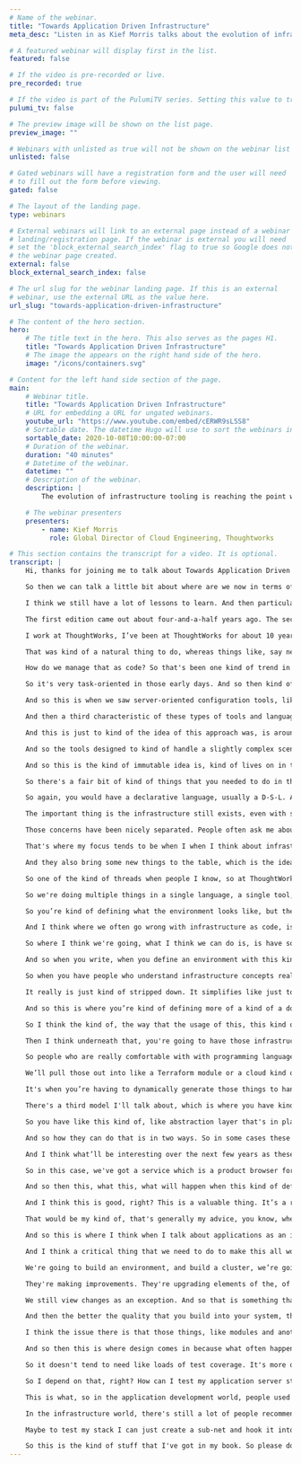 ```yaml
---
# Name of the webinar.
title: "Towards Application Driven Infrastructure"
meta_desc: "Listen in as Kief Morris talks about the evolution of infrastructure tooling from static definitions to dynamically created infrastructure."

# A featured webinar will display first in the list.
featured: false

# If the video is pre-recorded or live.
pre_recorded: true

# If the video is part of the PulumiTV series. Setting this value to true will list the video in the "PulumiTV" section.
pulumi_tv: false

# The preview image will be shown on the list page.
preview_image: ""

# Webinars with unlisted as true will not be shown on the webinar list
unlisted: false

# Gated webinars will have a registration form and the user will need
# to fill out the form before viewing.
gated: false

# The layout of the landing page.
type: webinars

# External webinars will link to an external page instead of a webinar
# landing/registration page. If the webinar is external you will need
# set the 'block_external_search_index' flag to true so Google does not index
# the webinar page created.
external: false
block_external_search_index: false

# The url slug for the webinar landing page. If this is an external
# webinar, use the external URL as the value here.
url_slug: "towards-application-driven-infrastructure"

# The content of the hero section.
hero:
    # The title text in the hero. This also serves as the pages H1.
    title: "Towards Application Driven Infrastructure"
    # The image the appears on the right hand side of the hero.
    image: "/icons/containers.svg"

# Content for the left hand side section of the page.
main:
    # Webinar title.
    title: "Towards Application Driven Infrastructure"
    # URL for embedding a URL for ungated webinars.
    youtube_url: "https://www.youtube.com/embed/cERWR9sLSS8"
    # Sortable date. The datetime Hugo will use to sort the webinars in date order.
    sortable_date: 2020-10-08T10:00:00-07:00
    # Duration of the webinar.
    duration: "40 minutes"
    # Datetime of the webinar.
    datetime: ""
    # Description of the webinar.
    description: |
        The evolution of infrastructure tooling is reaching the point where we can move beyond automatically provisioning infrastructure from static definitions, to dynamically generating infrastructure to fulfill the requirements of the applications that run on it.

    # The webinar presenters
    presenters:
        - name: Kief Morris
          role: Global Director of Cloud Engineering, Thoughtworks

# This section contains the transcript for a video. It is optional.
transcript: |
    Hi, thanks for joining me to talk about Towards Application Driven Infrastructure. So what I mean by this title is I want to have a look at, a quick look through kind of the history of infrastructure as code, where it's come from and particularly in relation to some of the kind of trends and things that I think are relevant to where we're going.

    So then we can talk a little bit about where are we now in terms of infrastructure technology and kind of tools and languages and so on for defining infrastructure right now. And then where does this give us the opportunity to go to, which I think is an interesting bit, and that's kind of what I mean in the title of application driven infrastructure, is I think that the trend is now towards giving us the ability to kind of take a more application-oriented approach to how we design and build our infrastructure. So I think the important thing to keep in mind is that we're on a journey, I think by, keep in mind, I mean like generally as we kind of work with infrastructure and work with the tools, is like these tools are not quite, and the ways of working, I don't think are quite where they're going to end up.

    I think we still have a lot of lessons to learn. And then particularly one of my my themes, my focuses, is that I think we need to draw more on practices and patterns and principles from, from software engineering and software design. And we need to work on how to apply these to how we manage and define our infrastructure when we're using code and languages, because I don't think that currently, I don't think we've really fully brought those in. I think there's a lot of lessons that have been learned in the software world that we haven't really applied to infrastructure yet. So this is why I wrote the book Infrastructure As Code.

    The first edition came out about four-and-a-half years ago. The second edition is due out at the end of this year. And, so that you know, again the idea of this was to, was to talk about ways and think about ways to use code in defining our infrastructure based on design patterns and experiences of software delivery, particularly agile ways of working and agile engineering and you know, so things like test-driven development, and continuous delivery, are a big part of how I approach thinking about infrastructure as code.

    I work at ThoughtWorks, I’ve been at ThoughtWorks for about 10 years. I'm the Global Director of Infrastructure Engineering, which basically means I work with teams and clients kind of around the globe exploring ways of using cloud more effectively, the ways of doing infrastructure and running projects and again these engineering practices. So I’m kind of drawing on a lot on what I've seen from, from working with different teams and clients. So to go into a brief history of infrastructure code. It started out, we originally kind of focused on server configuration as what to do with code and scripting and so on because that's where that's kind of where the action was. So that's where we spent a lot of our time and energy was on, you know, installing applications and upgrading applications, and all kinds of things around on servers and also is easiest place to run code, you know, that you could use to manage, manage things on the server.

    That was kind of a natural thing to do, whereas things like, say networking devices, and storage devices, and so on, we're a lot harder in the early days to really apply code to and to do that effectively. But then kind of with the advent of cloud, to start with virtualization, and then particularly with the cloud when we started having A-P-Is that we could use to manage a broader part of our infrastructure, it meant we could, we could, our kind of focus shifted up and this is where we started looking at how to define as a infrastructure stacks of collections of networking, and storage, and compute, you know combined together.

    How do we manage that as code? So that's been one kind of trend in terms of the flow of infrastructure as code over the years. So kind of going and looking at particular in servers, like what do we do in the early days with servers? We tended to write a lot of scripts, right? And these are imperative scripts. So kind of functional things like shell scripts, Perl, Python, whatever. And these tended not to be sort of before the term infrastructure as code was coined, and it was because we didn't really use these things in the kind of holistic and comprehensive way that we do these days with infrastructure code. What we did was more task-oriented. So we might have a script that runs in the Cron Job and reports on disk usage. Or we might have another script that we use that we can we can run to go and you know install some bit of software and, and put some configuration files in place.

    So it's very task-oriented in those early days. And so then kind of in the early-to-mid, so I guess the mid-2000s, around 2006-plus, when infrastructure as code as a thing, kind of emerged. So actually C-F Engine was the first tool that kind of implemented this approach and it was done in the nineties. So Mark Burgess, you know, created this tool and really pioneered the whole idea of infrastructure as code even before that name emerged. And so it was in kind of 2006, 2009, infrastructure as code, dev-ops, cloud, like all of these things, kind of emerged and they all kind of really complemented one another to drive this.

    And so this is when we saw server-oriented configuration tools, like Puppet, Chef, Ansible, SaltStack, these kind of emerged and let us do this kind of thing more, you know, better basically. And the approach of these tools tended to take was they were declarative, so they would kind of let you state like, this is what I want to have in my system, so I want to have this software package installed, I want to have this service running on these ports, if I want to have some files in place and here's the permission. So it was very much, you know, what I want to have, as opposed to how to do it. So those scripts that we used to write we're very much step-by-step, do this, that, and the other. And then the other things, one of the other kind of characteristics of these tools, was that they tended to use domain-specific languages, D-S-Ls, so they invented a new language that was very stripped down to focus on again, you know, what are those concepts you need to declare for a server to expose those as language concepts, and to not have very much else in there.

    And then a third characteristic of these types of tools and languages was that they were idempotent so you can run the tool over and over again, and the idea was that it was meant not just to carry out a task, like installing a server, but also kind of keeping the server configuration in a known state to match what you've declared. And so a lot of these themes have kind of continued in tools since then. Another kind of, I guess, branch in this evolution of managing servers has been immutable servers. And so the idea of the immutable server is that when you, you want to make a change, the configuration on that server, rather than running a tool which, which changes in existing server instance, you know, it's not allowed to do that, or you know, you don't do that as a practice, instead you apply the configuration change to a new server and you remove the old one and kind of swap them out.

    And this is just to kind of the idea of this approach was, is around consistency to say that we don't want to make changes to a running server, you know, which could potentially have an error. Instead, we want to be able to test it before we kind of load traffic onto it. And so, the kind of, the relationship with this to go, there's there's a couple of aspects to it. One is, that kind of simplifies, potentially simplifies the kind of code that you use, so those declarative tools, the, you know, Puppet and Chef and those types of tools tended to focus on, where they were written for the case where, we're not really sure what the starting state of the server is when we run this tool. It might be a fresh server with a certain version of an operating system on it. Or it might be a been a server that's been running for awhile, which may have had, you know, an unknown previous version of the, the code applied to it.

    And so the tools designed to kind of handle a slightly complex scenario which when you create immutable servers isn't necessarily as complex. And particularly, one of the kind of big use-cases for these kind of services is more simplified cases, like creating docker hosting nodes for a container kubernetes cluster, right? And in these cases because the server is very much simplified, say you can start with a very basic operating system you installed docker or maybe a couple of agents and you don't need to do too much more. And from a known starting state having like a set of simple scripts to install the different, different aspects and configure the different aspects is actually more practical. So it kind of simplifies the configuration tasks. And I think one of the big influences of this, this mindset of immutable servers, has come with containers, what we're creating a very stripped down and simple server and a server image, you can focus on creating the image and you don't really within a docker instance, for instance, you don't tend to make changes to the configuration within that running image or instance instead. You create a new image, new version and you kind of push that out.

    And so this is the kind of immutable idea is, kind of lives on in that level. So I think a little bit about how infrastructure stacks have evolved. So again, we started out with writing imperative scripts. So we wrote them in things like Python with maybe the Boto Library, Ruby, in Fog and so on, so you would basically write a procedural script, you would use a library which lets you interface with the A-P-I, if the cloud or infrastructure platform, and then you would write the logic of how, as well as what. So this was where you would have to write the logic to say for instance, if I'm running a script for a server is going to create a new server every time I run it? Or what if I have an existing server that I want to change? Is that script going to know do I have to implement logic in there to decide, you know, what to do, whether to change an existing server and how to handle those different cases?

    So there's a fair bit of kind of things that you needed to do in that script and it wasn't that hard to understand by looking at your code. You know, what was the thing versus how you're creating it? And so, there came the kind of, the tools like, Terraform was the first one of these tools, that you know, that I came across and started using, which was similar to what happened with the tools like Puppet and Chef back in the day for server configuration. Now these were tools which abstracted out, split out the, defining what you want to have in your infrastructure and then letting the tool manage how to make that happen.

    So again, you would have a declarative language, usually a D-S-L. And that language would use that to express the here's what I want my server to look like, here's what my what my networking to look like, apply it, and then let the tool work out, you know, whether to create a new one or change an existing one,, how to handle error scenarios and waiting for things to provision and all that kind of stuff. This was a big step forward and it's been kind of where the kind of mainstream, I think of infrastructure, coding has been up until now. There's been another branch in all of this, which is the kind of containers like the you know, the kind of cloud native world. And so this is the idea that we can focus on our applications, right, which is is a really valuable thing to do. So, it's the idea that you know, we build our applications, package up in a way that we don't really care much, don't need to care too much, about what the infrastructure is. That's kind of abstracted for us.

    The important thing is the infrastructure still exists, even with serverless, you still have servers, and you, you know, underneath if there hidden away from you. And you probably have other infrastructure that you require, things like, you know, networking, so you, if you're going to have requests coming in to trigger your serverless code. I'm talking about function as a service here, or like maybe some storage to store and read data message bsses and those kind of things. So there tends to still be some infrastructure that you need to configure. The nice thing is that you've got a nice kind of contract, a nice kind of like division between those, so that it simplifies writing and packaging applications. And it also kind of simplifies how you kind of build the infrastructure and platform that’s underneath because you don't need to worry so much about what versions of say run-time executables for like Java or Ruby or whatever, you know, that's kind of you know, that that's been kind of separated.

    Those concerns have been nicely separated. People often ask me about with this world, with cloud native, do we not need to worry about infrastructure as code anymore? Is that no longer a thing? Then, as I mentioned, because you still need to provision some things or somebody needs to provision some things, like who creates that kubernetes cluster, and then you know who manages that, we tend to still do that using some form of code at some level. Even if we're using a cluster provided by cloud provider like A-K-S, E-K-S, one of those kind of things, or whether we're kind of using a package to install the cluster on to the, to servers that we've created. We still have work to do. We probably still do define that as code.

    That's where my focus tends to be when I when I think about infrastructure as code for these things. So where we're kind of at now with our sponsors Pulumi and other tools like Cloud Development Kit, and other tools like Cloud Development Kit, there's kind of a new paradigm which is writing our infrastructure as software But the idea here, in a way it kind of looks like we're going back to, oh we’re writing procedural code in an imperative language to define our infrastructure, and so our code maybe has to do a little bit more of the how things happen. But I think this generation of tools are a bit different in that they provide a lot more of the basics, under the covers, so that you still focus a bit more on what you want.

    And they also bring some new things to the table, which is the idea to define and provision and create infrastructure dynamically, which is where I think some, some cool opportunities come from. The question is, is this the end of a declarative infrastructure? Like is it all going to be you know, these kind of tools now, we're going to go back to using general-purpose languages, you know, we're going to use typescript or JavaScript or what have you, to write our infrastructure code and we're going to do a procedurally rather than declarative? And I think the answer is actually there's different tools for different jobs.

    So one of the kind of threads when people I know, so at ThoughtWorks, we're very much development and application development-oriented organization so, you know, I worked with a lot of developers who just you know, they're really gung-ho on the idea of having a real programming language for their infrastructure. And when we look at cases where you know, it is very easy to find infrastructure code that is just absolutely horrific, right? It's like, especially when you're doing things like you’re using whether it's a declarative D-S-L like H-C-L that Terraform uses, or whether it's YAML or .json or some kind of thing which you know, a toolmaker has kind of crammed in mechanisms to make it programmable, so you have loops and conditionals and stuff in these kind of mark-up languages. And that just, you know, it creates a big mess, right? So I think there are problems with that. But I think a lot of the problems we have with infrastructure code today is that we mix concerns.

    So we're doing multiple things in a single language, a single tool, a single bit of code, and it kind of doesn't matter which type of language you use or even which language you use, it's going to be a mess no matter what. So to kind of give an example, there's a couple of different concerns. When I think about concerns, different things that you tend to need to do in your infrastructure code-base, your infrastructure project, that are maybe, maybe need to be addressed differently, right? So what is defining the shape of an environment? This is where you write some code that says my environment or a part of my environment has you know, these web servers, this is what the web servers look like, and how they're built. Maybe some host nodes for running docker instances, database nodes and here's the networking structures around them, right?

    So you’re kind of defining what the environment looks like, but then you also want to have multiple instances of this shape perhaps, right? So this is, if you create the environment, or a stack, or what have you, that creates the infrastructure to run an application, you’re going to want to reuse that in multiple environments for dev, test, and so on into production so that it's built the same way in each of those environments. But then if you're going to do that, you need to have some differences between those environments, right? So, if you have like a cluster of servers, you're not probably going to have a many, you know, as big of a cluster in your non-production environment as you have in production. So you need to be able to configure aspects of these.

    And I think where we often go wrong with infrastructure as code, is when we embed that into that same code. So you have a code which says here's my my application server cluster. And here's the, you know, the base image to use to create it. Here's the networking structure load-balancer and all these things. And by the way, here's some code which needs to work out how many nodes to have in my cluster based on certain things, you know, which environment, so, and so that's where you start taking code which declares a thing and then you start having some logic and cramming it into that same code. And that's where you get the mess. One of the reasons why you get the mess. I'll talk about another, the kind of main cases in a moment.

    So where I think we're going, what I think we can do is, is have some different kind of models for how we structure infrastructure projects. And I think they're different based on teams. So I've seen some different kind of organizations and different teams who approach these in different ways and it tends to depend on what they're doing and who your people are. So, the kind of first model is what most kind of Terraform and CloudFormation and similar projects are, which is what I'm calling a low-level stack definition. And the point here is that those languages, they directly expose the low-level concepts from your infrastructure platform, essentially the A-P-I, you're essentially a wrapper over the A-P-I to let me declare different things that, you know, the cloud vendor’s A-P-I lets you define, right?

    And so when you write, when you define an environment with this kind of language, you're really going into the details of like okay, what are the networking roots, routing tables, you know, permissioning things, you know it’s very fine-grained and it also tends to be, this kind of project is where you're defining an environment or the end environment that you want, you're using, you know, you're assembling those low-level elements together to create that project. So it's very kind of thin as well. And so I think the kind of use case for this is when you have infrastructures who are the ones building the environments.

    So when you have people who understand infrastructure concepts really well and they want to get down into that level of detail to be able to map things out. That's, you know, this is the tool for them, right? These kinds of tools are the tools for them going to do the declarative stacks. And I think another benefit of those tools, that declarative language, and the D-S-L is that for them, it really simplifies. They don't need to know too much or think too much about how to write software, how to, how to do, you know, software design so much and code design.

    It really is just kind of stripped down. It simplifies like just to find this piece of infrastructure, this piece of infrastructure, the connection between the two, and that's it, right? And so another kind of characteristic of these kind of projects when this is the appropriate model, is when the the environments you're defining, or the stacks, parts of the environment that you're defining are, tend to be pretty static. They're not going to vary very much, maybe in terms of some parameters, maybe you're going to inject in parameters that specify things like that cluster size that I talked about before, but it's not going to really vary very much what kind of infrastructure elements it's going to create or too much details of how they're going to be configured. It's fairly static. So then another model is a higher-level of stack definition.

    And so this is where you’re kind of defining more of a kind of a domain concept and entity, right? So I think about say an application hosting. Alright. I have an application. I want to deploy it on some infrastructure. I will define the things that I need for my application. So, you know, I need to, you know, I might need a virtual machine. I'm going to tell you what kind of operating system, you know, maybe I'm running a Linux server on Windows right? How much memory do I need? Maybe some some details on the traffic. Like how, you know, where are requests going to come into, and then so you're defining that at the high level and then underneath are the components which dynamically create the infrastructure accordingly, right? So this is obviously where the, you know, tools like Pulumi come in, that let you kind of write that intermediate layer.

    So I think the kind of, the way that the usage of this, this kind of model is where you have application developers who need infrastructure and they may not have the expertise in their teams because, you know, if you have like a whole bunch of application teams, not every team is going to have very deep infrastructure knowledge embedded into it and be as kind of not their focus, right? I mean developers tend to like platforms like Heroku or so on, where they can write their code and push it in and they don't need to really get bogged down into what's going on and configuring, you know, the infrastructure at a low-level. So it's a convenience for them to be able to focus on what they need to focus on. And so I think this kind of model will appeal to those types of users.

    Then I think underneath that, you're going to have those infrastructure libraries, components, frameworks, what have you, built by, by specialists. And from what I've seen, the teams that end up doing this type of work, tend to be kind of a mix of a bit of infrastructure domain expertise. So going back to that previous model, we had infrastructure experts defining, you know, environments. Now, you've got infrastructure experts probably working within these teams who are helping, you know, in how to pull together those different infrastructure elements. So they're looking at the code that this team has, that these teams have, are you know working out. What kind of infrastructure elements to assemble and how to assemble it. So they know how to do that very well and these things probably also have, the tend to have software development knowledge within them.

    So people who are really comfortable with with programming languages, and the tools, and how to test and all that. So these teams tend to blend these expertise. You have some individuals who are strong in both, you have some who come from maybe one side of the other and as they work together, they tend to kind of learn from each other, and build up their knowledge. But this kind of combined kind of thing. And so a note on this, right, so I think one of the pitfalls we've seen, one of the kind of sources of terrible, horrific infrastructure code that we've seen, is trying to use declarative tools to write modules, right? And so, this is where you say, okay, we we created some different application servers. They tend to have some common code.

    We’ll pull those out into like a Terraform module or a cloud kind of, you know, template that we can reuse across other projects. And that model is very limited, right, cause you're running those modules and again a non, in a declarative language, rather than an imperative language. And so if those modules are just reusing code, if it really is a static thing of like, okay, here's a bit of code that creates a service that's pretty much the same every time, that works out alright, because it's a declarative thing essentially inside that module. But when you start trying to make that dynamic and say well, let's create the networking depending on different things. Is it traffic coming from public versus internal maybe, maybe we have some different policies. We need to dynamically generate, you know security roles or what have you.

    It's when you’re having to dynamically generate those things to handle different use cases that the declarative code just really, it doesn't handle it well, and when you see modules declarative modules that try to do this thing, to try to create it's an abstraction layer for other people to define infrastructure, it just doesn't work, right? It's just, it's just a poor way of doing in it. And so that's I think another one of the big cases, I mentioned mixing concerns is the reason why, you know, code gets really nasty, infrastructure code gets nasty, and people want to go and use a real language. I think this is one of the other big cases where people are trying to do something more dynamic and create libraries and frameworks and abstraction layers, there is a real push to, you know, you really do need a real language for that, and an imperative language, and ideally a general-purpose language with a good ecosystem of support, right? So, I think this is kind of one of the the strengths here.

    There's a third model I'll talk about, which is where you have kind of specialized requirements, right? And so one of the pitfalls of when you have teams having to use libraries and frameworks and abstraction layers for building their infrastructure, is that in some cases that might not meet their needs, right? So it tends to kind of limit what you can do, and in some ways that can be a good thing, where it's like, you know, you want to kind of simplify what people can do and also make sure that it's, you know, everything is built really, you know, properly according to your kind of policies and good design and good oper—, operability and those kind of things. But sometimes you get teams who have, or have more of an edge case and need to do something different. So an example of that that I've seen, is teams working on say, machine learning.

    So you have like this kind of, like abstraction layer that's in place, or a platform that is really good at you know, is focused on say application servers for your Java and dot-net or whatever kind of application stacks doing kind of web things and services, and restful things and so on. And then you've got a team who's trying to do kind of machine learning stuff, and they’re using weird tools, they have weird requirements to run them on and maybe using some unusual services from the cloud provider. And so these are cases where, you know, you need to kind of have the options for people to kind of do things a little bit outside, right? And so there's a couple of ways this can go, and you tend to have, you tend to have in those teams with the developers, you tend to have people who do have some infrastructure knowledge or you need to bring people with infrastructure knowledge in to support these teams a little bit more closely.

    And so how they can do that is in two ways. So in some cases these teams will go and use that kind of static, declarative type language, the low-level kind of tool like Terraform and CloudFormation because it gives them the level of control they need to do their thing. In other cases. It might be that actually, there's that, you know, rich enough kind of set of libraries and things around from a more kind of dynamic library of infrastructure code that we can use for, you know, this team can use for a lot of what they do and then they maybe they need to just write some code for their specific things that that doesn't cover. And so, like, they write dynamic code for that, right? And maybe they write libraries of components that can then be reused.

    And I think what’ll be interesting over the next few years as these things all gain more traction, is to see what the kind of, I guess, market of shared kind of reusable components, and frameworks, and so on emerge. Whether it's open-source components or commercial or some kind of a mixture. I think we'll start to see a lot more of those and so you'll have a lot more options to draw on things maybe for your domain. So maybe, you know, frameworks that are tailored to some of the requirements of say financial services, you know, you know things that are set up to help you with compliance with regulations and those kind of things. So I think that'll be an interesting space to watch. And I think this comes to just this idea of application driven infrastructure, right? And so again, this is kind of what I talked about with that high-level stack project model, but applied potential at a higher level, right? So it's, you know, you might define what your application needs.

    So in this case, we've got a service which is a product browser for our online store. And it's going to have requests coming in from the public so directly from end users. You know it needs a database and so we define a bit of information about what that is. It needs a run time and it runs on an application server, job application server, and so it’s simply, we declare all that stuff and then the layer underneath then can work out, a) do I need to provision stuff, maybe it needs to dynamically provision some specific components, maybe going to provision on MySQL, you know database cluster for this application, or maybe it’s going to reuse an existing infrastructure. So maybe there's a shared networking that's already out there created by a common stack, or maybe say a kubernetes cluster or what have you created by another stack.

    And so then this, what this, what will happen when this kind of definition, the specification gets read, is it'll allocate. Okay, I'm going to, you know, grab you some space on that cluster or what have you, and make it work. But again, this is creating, you know, the idea that you can think first about the application, what its requirements are, then the infrastructure can be generated to satisfy those requirements. And so this is what kind of cloud native is right? This is kind of the idea of cloud native is that you, just, you know, we have some kind of emerging standards, things like the open-application model, you know, and things along those lines which are saying, you know, here's ways and frameworks and specifications for, for doing that, for saying what your application needs and then creating the infrastructure underneath.

    And I think this is good, right? This is a valuable thing. It’s a really useful approach. For new applications it tends to work well. I think that the issue is that when people talk about cloud native, there's the concept which is kind of generic, it's not really implementation specific, but then in practice when most people talk about cloud native, they're really talking about containers, container clusters, and service meshes, and they're even really talking about a lot, for a lot of people, when they say cloud native, then it’s kubernetes, right? It's kubernetes and docker and maybe Istio. And so it's kind of a fairly, I would say narrow, that's a bit unfair, but it's like, it's, you know, it's a certain kind of architecture which is fine if your applications can fit into that architecture or if you're building new applications for that.

    That would be my kind of, that's generally my advice, you know, when building new things, is to target this kind of a platform because this is the kind of, this is where things are going. But a lot of the clients that I work with at ThoughtWorks are, you know, hey've been around for in some cases decades. They've got a lot of stuff, right, and they can't, it's not all going to fit into containers, or run on kubernetes, or it's going to need to be ported and it's not always trivial, right? And so you kind of need, you know, it'd be nice to have a way to satisfy the needs of existing applications and to kind of help that that kind of pathway.

    And so this is where I think when I talk about applications as an infrastructure, I'm kind of thinking that we need to go broader than purely the cloud native, the kind of kubernetes-based things and create the ability to generate, you know, so we have that specification, that specification for an application and what infrastructure it requires. We should be able to support the idea that those requirements might be virtual machines, that might be static networking structures, rather than kind of service mesh. It might even be bare metal. We might need to have, you know, a tool like crowbar or something go and provision, you know, a server on a rack in order to, to make it ready for this particular application, right? So I think we can use, this is kind of the value of the, the dynamic infrastructure programming tools like Pulumi, is that it opens up the possibility to do this kind of thing.

    And I think a critical thing that we need to do to make this all work is we need get better at infrastructure design. We need to get better at drawing on lessons from the software engineering, and software design world, and applying those to our infrastructure. And for me the fundamental thing, and in the book, you know, this is, this runs throughout the book that I'm constantly talking about. We need to build our system so that they're easy to change. I think one of the pitfalls we fall into with infrastructure is to kind of think of it as something that's not really going to change.

    We're going to build an environment, and build a cluster, we’re going to build a thing, and then we're done with it, right? So when, you know, when I've talked to people about well, how are we going to deliver changes to this? Should we make pipelines? Should we have some automated tests for this? It's often, dismissed. People often dismiss it and say well we're not going to need to do this. We don't need to have tests for our infrastructure, like automated tests for our infrastructure, because it's built, we test it, and we're done. And then what you find is that actually teams who manage infrastructure spend a lot of time on things that are changes even if they’re not thinking about them that way. So they're rolling out patches. They're making fixes.

    They're making improvements. They're upgrading elements of the, of the system, and this is constant, and I think when you look at what happens in many organizations where the infrastructure function and capacity is seen as a real bottleneck. A lot of times people want to, organizations want to move to the cloud because they're saying, well, you know, we just can't get the environments we need, we can't get enough, we're running on really old versions of core software like operating systems and databases and application servers. We're just not able to keep up and it's because in our infrastructure world, we haven't really built it in a way that changes a routine thing.

    We still view changes as an exception. And so that is something that we need to kind of get over, right? And so the important thing is to make sure that we know, we were able to change our infrastructure rapidly. We can make frequent and quick changes, and that we can do them reliably, and safely, and repeatably, and these two things complement each other. They're not in, they're not things that we have to choose between when actually the faster you can make changes to infrastructure the more reliable you can make it, the better the quality, you can remove technical debt, you can, you can, you can improve it more rapidly.

    And then the better the quality that you build into your system, the easier it is to make changes. So these are really important things and why I really tend to emphasize things like testing as a part of an infrastructure as code, kind of ways of working. And another thing we need to do to get into the design issue is it's about making smaller units of change. So I was with an organization awhile back, which had a large set of infrastructure that they manage in Terraform and it was, it had grown so large that it took, with running Terraform Apply, took anywhere from an hour to two hours. And so it was a very big Terraform project all in a single state file. And so when we talked about, when they were first started looking at well, how do we make this more manageable, you know, their answer was modules, right? Let's break our infrastructure, you know, Terraform project into modules and that will make it better organized and easier to change.

    I think the issue there is that those things, like modules and another kind of components, for you know, that use to assemble and create a stack, make a smaller unit of change for the code, of the code levels. Okay, my code is now in a smaller project that I can define, manage, and version and even test, which is great, but it doesn't change the unit of delivery, because you know delivery is still that massive stack that takes an hour or two to apply, and so the fact that you're pulling a bunch of modules together and you're still applying them in one go, with one state file, and so on. So really the path is to split things apart and treat stacks as components of the overall environment. And so this is where you have multiple projects stacks, what have you, that have to integrate together.

    And so then this is where design comes in because what often happens again in these cases is where people say, okay, you know, I've got my stack that defines this part of the environment, but in order to test that stack, I've got to create a whole bunch of other stuff. I’ve got to create all the rest of the stuff, because of the dependencies on there. So we need to make sure that each stack is independently deliverable. And this is where I use a pipeline, I use a pipeline to say that for each infrastructure project, each stack project, I can spin up and test an instance of that on its own without the other, other things around to make sure, hey, part of the part of the reason for doing that is to make sure that it's correct, but stacks tend not to be, have that much variation.

    So it doesn't tend to need like loads of test coverage. It's more of kind of a sanity check, but the really important thing is just to prove that, yes, I can create an instance of this stack on its own, because it forces the design, it forces loose-coupling. And so this is the key thing here, and one of the things that I think we need to get better at with infrastructure, is saying that, you know, how do I make my, my stack composable and more loosely-coupled where I can bring it up. So let's say I have an application server infrastructure, build an application server and maybe, just like, you know, some networking around that, but I've got to deploy that into shared networking V-P-Cs, subnets, and all that kind of stuff.

    So I depend on that, right? How can I test my application server stack project, without also having to create the full networking stack, you know, from another stack project, in order to do that? How can I make that loosely-coupled? And so there's a few things to do, one is to avoid integration into other stacks that is deeply integrated. So you have things like the Law of Demeter, which says, like, my code in my stack shouldn't know the details of what you're providing in your infrastructure stack, right, and your network to your shared networking stack. And so this is where I'm really, I really dislike this whole thing of integrating a stack by, by looking at another stack’s remote state, for example, because you're basically integrating at the data level.

    This is what, so in the application development world, people used to do this with applications where you have my application needs to integrate with with your application. So I'm going to go connect to your database, and I'm going to let your database schema, and integrate at that level, then that means that it's very difficult for your application to change its database schema, without breaking my application. So that creates a coupling of the database, and in the software world we've learned that's not a good thing, right? We've learned to kind of stop doing that and to kind of identify that as a, as a problem, as an anti-pattern.

    In the infrastructure world, there's still a lot of people recommending go ahead and integrate your stack with somebody else's stack at the level of, you know, the state filed data structures, and so on. So I think what we need to do is to kind of abstract that out, and say, I'm going to build my stack so that it needs a parameter, so it needs a sub-net to create my servers in, but I kind of don't care how you create that sub-net, what you name them, or anything. So you need something else to kind of, like, pull those together and what that means is I can create, rather than having to create an instance of the full share networking stack, which might have a lot of things in it, you know, to have a fully robust production-ready hosting and networking infrastructure.

    Maybe to test my stack I can just create a sub-net and hook it into that and test it. I can use it like a fake, you know, what we have in the software testing world. We have, you know, fakes and mocks and these kind of things. So you can do that with infrastructure as well. If you really kind of think at it and work on it and this is one of those things that I think, again, as an industry, we need to work towards, driving towards this, recognizing that we need to have better patterns for this, and then implementing our tools and our ways of working to support that.

    So this is the kind of stuff that I've got in my book. So please do have a look at it, pre-order it or, you know, have a look at when it comes out. And also, you can reach me on Twitter @kief and thanks a lot for taking the time to listen to what I have to say, and I hope to have some good conversations around this. Thank you.
---
```

